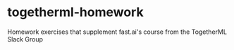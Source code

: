# togetherml-homework
Homework exercises that supplement fast.ai's course from the TogetherML Slack Group
